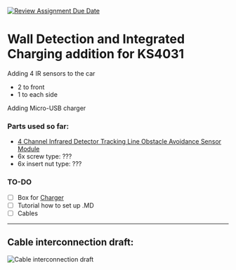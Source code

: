 [![Review Assignment Due Date](https://classroom.github.com/assets/deadline-readme-button-24ddc0f5d75046c5622901739e7c5dd533143b0c8e959d652212380cedb1ea36.svg)](https://classroom.github.com/a/V-0A61vX)


# Wall Detection and Integrated Charging addition for KS4031

Adding 4 IR sensors to the car
- 2 to front
- 1 to each side

Adding Micro-USB charger


### Parts used so far:

-  [4 Channel Infrared Detector Tracking Line Obstacle Avoidance Sensor Module][4_channel_IR]
- 6x screw type: ???
- 6x insert nut type: ???

### TO-DO 

 - [ ] Box for [Charger][charger]
 - [ ] Tutorial how to set up .MD
 - [ ] Cables

---

## Cable interconnection draft:

![Cable interconnection draft](/assets/img/cable_draft.png)


[4_channel_IR]: https://www.aliexpress.com/item/32910726663.html "Four Way 4 Channel Infrared Detector Tracking Line Obstacle Avoidance Sensor Module Diy Smart Car Robot Module Board For Arduino"
[charger]: https://www.aliexpress.com/item/1005001999879185.html "3.7V Lithium Battery Charger 5V 1A 2A Li-ion Lipo Battery Charging Protect Two-in-one Module Micro USB Type-C Protection Board"
